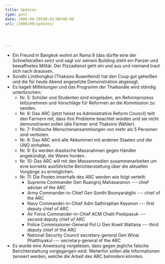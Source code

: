 ```yaml
---
title: Updates
type: post
date: 2006-09-20T00:43:00+00:00
url: /2006/09/updates/




---
```

  * Ein Freund in Bangkok wohnt an Rama 9 (das dürfte eine der Schnellstraßen sein) und sagt vor seinem Building steht ein Panzer und bewaffnetes Militär. Der Pizzadienst geht ein und aus und niemand traut sich nach draussen.
  * Sondhi Limthongkul (Thaksins Busenfeind) hat den Coup gut geheißen und die für heute Abend angesetzte Demonstration abgesagt.
  * Es hagelt Mitteilungen und das Programm der Thaikanäle wird ständig unterbrochen:
      * Nr. 5: Schüler und Studenten sind eingeladen, am Reformprozess teilzunehmen und Vorschläge für Reformen an die Kommission zu senden.
      * Nr. 6: Das <span class="caps">ARC</span> (jetzt heisst es Administrative Reform Council) teilt den Farmern mit, dass ihre Probleme beachtet würden und sie nicht demonstrieren sollen (die Farmer sind Thaksins Wähler).
      * Nr. 7: Politische Menschenansammlungen von mehr als 5 Personen sind verboten.
      * Nr. 8: Das <span class="caps">ARC</span> wird alle Abkommen mit anderen Staaten und der <span class="caps">UNO</span> einhalten.
      * Nr. 9: Es werden drastische Massnahmen gegen Händler angekündigt, die Waren horden.
      * Nr. 10: Das <span class="caps">ARC</span> will mit den Massenmedien zusammenarbeiten um eine korrekte ausführliche Berichterstattung über die aktuellen Vorgänge zu ermöglichen.
      * Nr. 11: Die Posten innerhalb des <span class="caps">ARC</span> werden wie folgt verteilt:
          * Supreme Commander Gen Ruangroj Mahasaranon --- chief adviser of the <span class="caps">ARC</span>
          * Army Commander-in-Chief Gen Sonthi Boonyaratglin --- chief of the <span class="caps">ARC</span>
          * Navy Commander-in-Chief Adm Sathiraphan Keyanon --- first deputy chief of <span class="caps">ARC</span>
          * Air Force Commander-in-Chief <span class="caps">ACM</span> Chalit Pookpasuk --- second deputy chief of <span class="caps">ARC</span>
          * Police Commissioner-General Pol Lt Gen Kowit Wattana --- third deputy chief of the <span class="caps">ARC</span>
          * National Security Council secretary-general Gen Winai Phatthiyakul --- secretary-general of the <span class="caps">ARC</span>
  * Es wurde eine Anweisung vorgelesen, dass gegen jegliche falsche Berichterstattung vorgegangen wird. Weiterhin sollen alle Informationen zensiert werden, welche die Arbeit des <span class="caps">ARC</span> behindern könnten.
